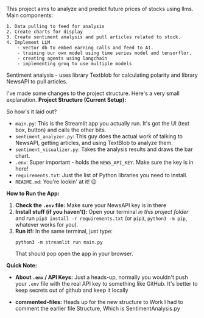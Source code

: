 This project aims to analyze and predict future prices of stocks using llms. Main components:

    1. Data pulling to feed for analysis
    2. Create charts for display
    3. Create sentiment analysis and pull articles related to stock.
    4. Implement LLM
        - vector db to embed earning calls and feed to AI.
        - training our own model using time series model and tensorflor.
        - creating agents using langchain 
        - implementing groq to use multiple models

Sentiment analysis - uses library Textblob for calculating polarity and library NewsAPI to pull articles.

I've made some changes to the project structure. Here's a very small explanation.
**Project Structure (Current Setup):**

So how's it laid out?

*   `main.py`: This is the Streamlit app you actually run. It's got the UI (text box, button) and calls the other bits.
*   `sentiment_analyzer.py`: This guy does the actual work of talking to NewsAPI, getting articles, and using TextBlob to analyze them.
*   `sentiment_visualizer.py`: Takes the analysis results and draws the bar chart.
*   `.env`: Super important - holds the `NEWS_API_KEY`. Make sure the key is in here!
*   `requirements.txt`: Just the list of Python libraries you need to install.
*   `README.md`: You're lookin' at it! 😉

**How to Run the App:**


1.  **Check the `.env` file:** Make sure your NewsAPI key is in there
2.  **Install stuff (if you haven't):** Open your terminal *in this project folder* and run `pip3 install -r requirements.txt` (or `pip3`, `python3 -m pip`, whatever works for you).
3.  **Run it!:** In the same terminal, just type:
    ```
    python3 -m streamlit run main.py 
    ```
    That should pop open the app in your browser.

**Quick Note:**

*   **About `.env` / API Keys:** Just a heads-up, normally you wouldn't push your `.env` file with the real API key to something like GitHub. It's better to keep secrets out of github and keep it locally


*   **commented-files:** Heads up for the new structure to Work I had to comment the earlier file Structure, Which is SentimentAnalysis.py



